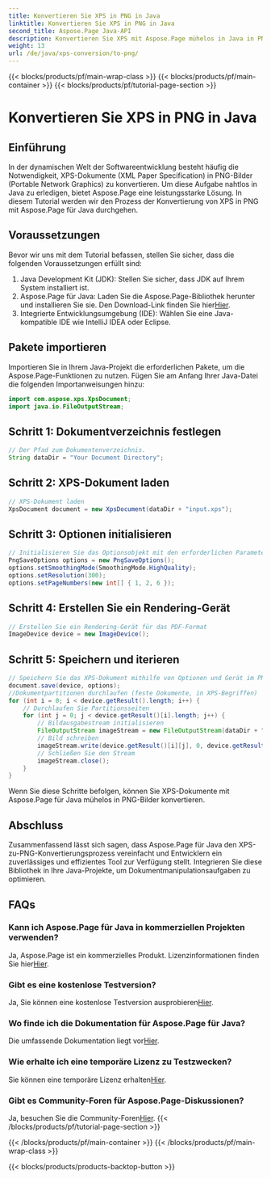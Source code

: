 ```yaml
---
title: Konvertieren Sie XPS in PNG in Java
linktitle: Konvertieren Sie XPS in PNG in Java
second_title: Aspose.Page Java-API
description: Konvertieren Sie XPS mit Aspose.Page mühelos in Java in PNG. Optimieren Sie Dokumentaufgaben mit dieser zuverlässigen und entwicklerfreundlichen Lösung.
weight: 13
url: /de/java/xps-conversion/to-png/
---
```


{{< blocks/products/pf/main-wrap-class >}}
{{< blocks/products/pf/main-container >}}
{{< blocks/products/pf/tutorial-page-section >}}

# Konvertieren Sie XPS in PNG in Java

## Einführung
In der dynamischen Welt der Softwareentwicklung besteht häufig die Notwendigkeit, XPS-Dokumente (XML Paper Specification) in PNG-Bilder (Portable Network Graphics) zu konvertieren. Um diese Aufgabe nahtlos in Java zu erledigen, bietet Aspose.Page eine leistungsstarke Lösung. In diesem Tutorial werden wir den Prozess der Konvertierung von XPS in PNG mit Aspose.Page für Java durchgehen.
## Voraussetzungen
Bevor wir uns mit dem Tutorial befassen, stellen Sie sicher, dass die folgenden Voraussetzungen erfüllt sind:
1. Java Development Kit (JDK): Stellen Sie sicher, dass JDK auf Ihrem System installiert ist.
2.  Aspose.Page für Java: Laden Sie die Aspose.Page-Bibliothek herunter und installieren Sie sie. Den Download-Link finden Sie hier[Hier](https://releases.aspose.com/page/java/).
3. Integrierte Entwicklungsumgebung (IDE): Wählen Sie eine Java-kompatible IDE wie IntelliJ IDEA oder Eclipse.
## Pakete importieren
Importieren Sie in Ihrem Java-Projekt die erforderlichen Pakete, um die Aspose.Page-Funktionen zu nutzen. Fügen Sie am Anfang Ihrer Java-Datei die folgenden Importanweisungen hinzu:
```java
import com.aspose.xps.XpsDocument;
import java.io.FileOutputStream;
```
## Schritt 1: Dokumentverzeichnis festlegen
```java
// Der Pfad zum Dokumentenverzeichnis.
String dataDir = "Your Document Directory";
```
## Schritt 2: XPS-Dokument laden
```java
// XPS-Dokument laden
XpsDocument document = new XpsDocument(dataDir + "input.xps");
```
## Schritt 3: Optionen initialisieren
```java
// Initialisieren Sie das Optionsobjekt mit den erforderlichen Parametern.
PngSaveOptions options = new PngSaveOptions();
options.setSmoothingMode(SmoothingMode.HighQuality);
options.setResolution(300);
options.setPageNumbers(new int[] { 1, 2, 6 });
```
## Schritt 4: Erstellen Sie ein Rendering-Gerät
```java
// Erstellen Sie ein Rendering-Gerät für das PDF-Format
ImageDevice device = new ImageDevice();
```
## Schritt 5: Speichern und iterieren
```java
// Speichern Sie das XPS-Dokument mithilfe von Optionen und Gerät im PNG-Format
document.save(device, options);
//Dokumentpartitionen durchlaufen (feste Dokumente, in XPS-Begriffen)
for (int i = 0; i < device.getResult().length; i++) {
    // Durchlaufen Sie Partitionsseiten
    for (int j = 0; j < device.getResult()[i].length; j++) {
        // Bildausgabestream initialisieren
        FileOutputStream imageStream = new FileOutputStream(dataDir + "XPStoPNG" + "_" + (i + 1) + "_" + (j + 1) + ".png");
        // Bild schreiben
        imageStream.write(device.getResult()[i][j], 0, device.getResult()[i][j].length);
        // Schließen Sie den Stream
        imageStream.close();
    }
}
```
Wenn Sie diese Schritte befolgen, können Sie XPS-Dokumente mit Aspose.Page für Java mühelos in PNG-Bilder konvertieren.
## Abschluss
Zusammenfassend lässt sich sagen, dass Aspose.Page für Java den XPS-zu-PNG-Konvertierungsprozess vereinfacht und Entwicklern ein zuverlässiges und effizientes Tool zur Verfügung stellt. Integrieren Sie diese Bibliothek in Ihre Java-Projekte, um Dokumentmanipulationsaufgaben zu optimieren.
## FAQs
### Kann ich Aspose.Page für Java in kommerziellen Projekten verwenden?
 Ja, Aspose.Page ist ein kommerzielles Produkt. Lizenzinformationen finden Sie hier[Hier](https://purchase.aspose.com/buy).
### Gibt es eine kostenlose Testversion?
 Ja, Sie können eine kostenlose Testversion ausprobieren[Hier](https://releases.aspose.com/).
### Wo finde ich die Dokumentation für Aspose.Page für Java?
 Die umfassende Dokumentation liegt vor[Hier](https://reference.aspose.com/page/java/).
### Wie erhalte ich eine temporäre Lizenz zu Testzwecken?
 Sie können eine temporäre Lizenz erhalten[Hier](https://purchase.aspose.com/temporary-license/).
### Gibt es Community-Foren für Aspose.Page-Diskussionen?
 Ja, besuchen Sie die Community-Foren[Hier](https://forum.aspose.com/c/page/39).
{{< /blocks/products/pf/tutorial-page-section >}}

{{< /blocks/products/pf/main-container >}}
{{< /blocks/products/pf/main-wrap-class >}}

{{< blocks/products/products-backtop-button >}}
